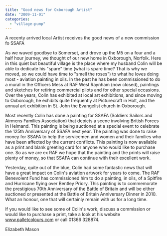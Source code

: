 ```yaml
---
title: "Good news for Oxborough Artist"
date: "2009-11-01"
categories: 
  - "village-pump"
---
```


A recenty arrived local Artist receives the good news of a new commission fo SSAFA

As we waved goodbye to Somerset, and drove up the M5 on a four and a half hour journey, we thought of our new home in Oxborough, Norfolk. Here in this quiet but beautiful village is the place where my husband Colin will be able to dedicate his "spare" time (what is spare time? That is why we moved, so we could have time to "smell the roses") to what he loves doing most - aviation painting in oils. In the past he has been commissioned to do a mural in the Officers Mess at RAF West Raynham (now closed), paintings and sketches for retiring commercial pilots and for other special occasions. Over the years, Colin has exhibited at local art exhibitions, and since moving to Oxborough, he exhibits quite frequently at Picturecraft in Holt, and the annual art exhibition in St. John the Evangelist church in Oxborough.

Most recently Colin has done a painting for SSAFA (Soldiers Sailors and Airmens Families Association) that depicts a scene involving British Forces in Helmand. This painting is being auctioned at a special event to celebrate the 125th Anniversary of SSAFA next year. The painting was done to raise money for SSAFA to help the servicemen and women and their families who have been affected by the current conflicts. This painting is now available as a print and blank greeting card for anyone who would like to purchase one. So as we are ex RAF we hope that the painting and the prints will raise plenty of money, so that SSAFA can continue with their excellent work.

Yesterday, quite out of the blue, Colin had some fantastic news that will have a great impact on Colin's aviation artwork for years to come. The RAF Benevolent Fund has commissioned him to do a painting, in oils, of a Spitfire and Hurricane flying over Bentley Priory. This painting is to commemorate the prestigious 70th Anniversary of the Battle of Britain and will be either auctioned or presented at the Battle of Britain Anniversary Dinner in 2010. What an honour, one that will certainly remain with us for a long time.

If you would like to see some of Colin's work, discuss a commission or would like to purchase a print, take a look at his website www.palletcolours.com or call 01366 328874.

Elizabeth Mason
